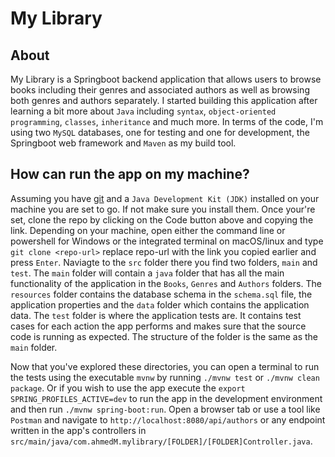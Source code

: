 # My Library

## About
My Library is a Springboot backend application that allows users to browse books including their genres and associated authors as well as browsing both genres and authors separately. I started building this application after learning a bit more about `Java` including `syntax`, `object-oriented programming`, `classes`, `inheritance` and much more. In terms of the code, I'm using two `MySQL` databases, one for testing and one for development, the Springboot web framework and `Maven` as my build tool.

## How can run the app on my machine?
Assuming you have [git](https://git-scm.com/book/en/v2/Getting-Started-Installing-Git) and a `Java Development Kit (JDK)` installed on your machine you are set to go. If not make sure you install them. Once your're set, clone the repo by clicking on the Code button above and copying the link. Depending on your machine, open either the command line or powershell for Windows or the integrated terminal on macOS/linux and type `git clone <repo-url>` replace repo-url with the link you copied earlier and press `Enter`. Naviagte to the `src` folder there you find two folders, `main` and `test`. The `main` folder will contain a `java` folder that has all the main functionality of the application in the `Books`, `Genres` and `Authors` folders. The `resources` folder contains the database schema in the `schema.sql` file, the application properties and the `data` folder which contains the application data. The `test` folder is where the application tests are. It contains test cases for each action the app performs and makes sure that the source code is running as expected. The structure of the folder is the same as the `main` folder.

Now that you've explored these directories, you can open a terminal to run the tests using the executable `mvnw` by running `./mvnw test` or `./mvnw clean package`. Or if you wish to use the app execute the `export SPRING_PROFILES_ACTIVE=dev` to run the app in the development environment and then run `./mvnw spring-boot:run`. Open a browser tab or use a tool like `Postman` and navigate to `http://localhost:8080/api/authors` or any endpoint written in the app's controllers in `src/main/java/com.ahmedM.mylibrary/[FOLDER]/[FOLDER]Controller.java`.
